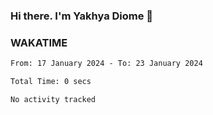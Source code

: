 ### Hi there. I'm Yakhya Diome 👋

### WAKATIME
<!--START_SECTION:waka-->

```txt
From: 17 January 2024 - To: 23 January 2024

Total Time: 0 secs

No activity tracked
```

<!--END_SECTION:waka-->
